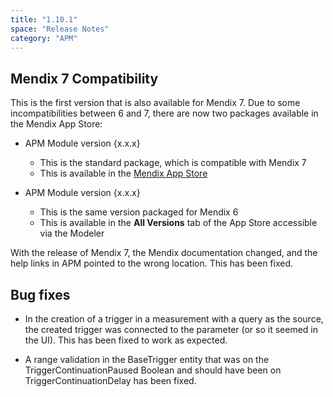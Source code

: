 ```yaml
---
title: "1.10.1"
space: "Release Notes"
category: "APM"
---
```


## Mendix 7 Compatibility

This is the first version that is also available for Mendix 7. Due to some incompatibilities between 6 and 7, there are now two packages available in the Mendix App Store:

* APM Module version {x.x.x}

  * This is the standard package, which is compatible with Mendix 7
  * This is available in the [Mendix App Store](https://appstore.home.mendix.com/link/app/6127/Mendix/Mendix-Application-Performance-Monitor)
  
* APM Module version {x.x.x}
  * This is the same version packaged for Mendix 6
  * This is available in the **All Versions** tab of the App Store accessible via the Modeler

With the release of Mendix 7, the Mendix documentation changed, and the help links in APM pointed to the wrong location. This has been fixed.

## Bug fixes

* In the creation of a trigger in a measurement with a query as the source, the created trigger was connected to the parameter (or so it seemed in the UI). This has been fixed to work as expected.

* A range validation in the BaseTrigger entity that was on the TriggerContinuationPaused Boolean and should have been on TriggerContinuationDelay has been fixed.
